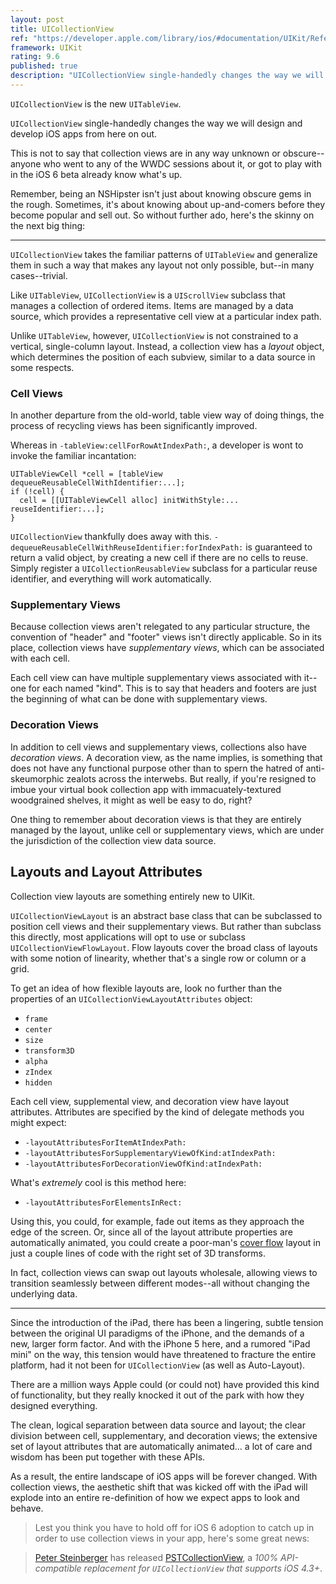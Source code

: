 ```yaml
---
layout: post
title: UICollectionView
ref: "https://developer.apple.com/library/ios/#documentation/UIKit/Reference/UICollectionView_class/Reference/Reference.html#//apple_ref/doc/uid/TP40012177"
framework: UIKit
rating: 9.6
published: true
description: "UICollectionView single-handedly changes the way we will design and develop iOS apps from here on out. This is not to say that collection views are in any way unknown or obscure. But being an NSHipster isn't just about knowing obscure gems in the rough. Sometimes, it's about knowing about up-and-comers before they become popular and sell out."
---
```


`UICollectionView` is the new `UITableView`.

`UICollectionView` single-handedly changes the way we will design and develop iOS apps from here on out.

This is not to say that collection views are in any way unknown or obscure--anyone who went to any of the WWDC sessions about it, or got to play with in the iOS 6 beta already know what's up. 

Remember, being an NSHipster isn't just about knowing obscure gems in the rough. Sometimes, it's about knowing about up-and-comers before they become popular and sell out. So without further ado, here's the skinny on the next big thing:

---

`UICollectionView` takes the familiar patterns of `UITableView` and generalize them in such a way that makes any layout not only possible, but--in many cases--trivial.

Like `UITableView`, `UICollectionView` is a `UIScrollView` subclass that manages a collection of ordered items. Items are managed by a data source, which provides a representative cell view at a particular index path.

Unlike `UITableView`, however, `UICollectionView` is not constrained to a vertical, single-column layout. Instead, a collection view has a _layout_ object, which determines the position of each subview, similar to a data source in some respects.

### Cell Views

In another departure from the old-world, table view way of doing things, the process of recycling views has been significantly improved. 

Whereas in `-tableView:cellForRowAtIndexPath:`, a developer is wont to invoke the familiar incantation:

    UITableViewCell *cell = [tableView dequeueReusableCellWithIdentifier:...];
    if (!cell) {
      cell = [[UITableViewCell alloc] initWithStyle:... reuseIdentifier:...];
    }

`UICollectionView` thankfully does away with this. `-dequeueReusableCellWithReuseIdentifier:forIndexPath:` is guaranteed to return a valid object, by creating a new cell if there are no cells to reuse. Simply register a `UICollectionReusableView` subclass for a particular reuse identifier, and everything will work automatically.

### Supplementary Views

Because collection views aren't relegated to any particular structure, the convention of "header" and "footer" views isn't directly applicable. So in its place, collection views have _supplementary views_, which can be associated with each cell.

Each cell view can have multiple supplementary views associated with it--one for each named "kind". This is to say that headers and footers are just the beginning of what can be done with supplementary views.

### Decoration Views

In addition to cell views and supplementary views, collections also have _decoration views_. A decoration view, as the name implies, is something that does not have any functional purpose other than to spern the hatred of anti-skeumorphic zealots across the interwebs. But really, if you're resigned to imbue your virtual book collection app with immacuately-textured woodgrained shelves, it might as well be easy to do, right?

One thing to remember about decoration views is that they are entirely managed by the layout, unlike cell or supplementary views, which are under the jurisdiction of the collection view data source.

## Layouts and Layout Attributes

Collection view layouts are something entirely new to UIKit. 

`UICollectionViewLayout` is an abstract base class that can be subclassed to position cell views and their supplementary views. But rather than subclass this directly, most applications will opt to use or subclass `UICollectionViewFlowLayout`. Flow layouts cover the broad class of layouts with some notion of linearity, whether that's a single row or column or a grid.

To get an idea of how flexible layouts are, look no further than the properties of an `UICollectionViewLayoutAttributes` object:

- `frame`
- `center`  
- `size`
- `transform3D`
- `alpha`
- `zIndex`
- `hidden`

Each cell view, supplemental view, and decoration view have layout attributes. Attributes are specified by the kind of delegate methods you might expect:

- `-layoutAttributesForItemAtIndexPath:`
- `-layoutAttributesForSupplementaryViewOfKind:atIndexPath:`
- `-layoutAttributesForDecorationViewOfKind:atIndexPath:`

What's _extremely_ cool is this method here:

- `-layoutAttributesForElementsInRect:`

Using this, you could, for example, fade out items as they approach the edge of the screen. Or, since all of the layout attribute properties are automatically animated, you could create a poor-man's [cover flow](http://en.wikipedia.org/wiki/Cover_Flow) layout in just a couple lines of code with the right set of 3D transforms.

In fact, collection views can swap out layouts wholesale, allowing views to transition seamlessly between different modes--all without changing the underlying data.

---

Since the introduction of the iPad, there has been a lingering, subtle tension between the original UI paradigms of the iPhone, and the demands of a new, larger form factor. And with the iPhone 5 here, and a rumored "iPad mini" on the way, this tension would have threatened to fracture the entire platform, had it not been for `UICollectionView` (as well as Auto-Layout).

There are a million ways Apple could (or could not) have provided this kind of functionality, but they really knocked it out of the park with how they designed everything.

The clean, logical separation between data source and layout; the clear division between cell, supplementary, and decoration views; the extensive set of layout attributes that are automatically animated... a lot of care and wisdom has been put together with these APIs. 

As a result, the entire landscape of iOS apps will be forever changed. With collection views, the aesthetic shift that was kicked off with the iPad will explode into an entire re-definition of how we expect apps to look and behave.

>Lest you think you have to hold off for iOS 6 adoption to catch up in order to use collection views in your app, here's some great news:

>[Peter Steinberger](https://github.com/steipete) has released [PSTCollectionView](https://github.com/steipete/PSTCollectionView), a _100% API-compatible replacement for `UICollectionView` that supports iOS 4.3+_.
